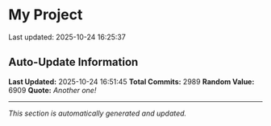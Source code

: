 # My Project


Last updated: 2025-10-24 16:25:37




















































































































































































































































































































































































































































































































































































































































































































































































































































































































































































































































































































































































































































































































































































































































































































































































































































































































































































































































































































































































































































































































































































































































































































































































































































































































































































































































































































































































































































































































































































































































































































































































































































































































































































































































































































## Auto-Update Information

**Last Updated:** 2025-10-24 16:51:45
**Total Commits:** 2989
**Random Value:** 6909
**Quote:** _Another one!_

---
_This section is automatically generated and updated._